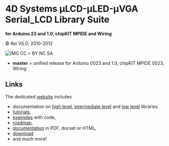 # 4D Systems μLCD-μLED-μVGA Serial_LCD Library Suite
**for Arduino 23 and 1.0, chipKIT MPIDE and Wiring**

© Rei VILO, 2010-2012

![IMG](http://i.creativecommons.org/l/by-nc-sa/3.0/nl/88x31.png) CC = BY NC SA



* **master** = unified release for Arduino 0023 and 1.0, chipKIT MPIDE 0023, Wiring



## Links


The dedicated [website](http://embeddedcomputing.weebly.com/serial-lcd.html) includes 
* documentation on [high level](http://embeddedcomputing.weebly.com/high-level.html), [intermediate level](http://embeddedcomputing.weebly.com/intermediate-level.html) and [low level](http://embeddedcomputing.weebly.com/high-level.html) libraries
* [tutorials](http://embeddedcomputing.weebly.com/tutorials.html), 
* [examples](http://embeddedcomputing.weebly.com/examples.html) with code, 
* [roadmap](http://embeddedcomputing.weebly.com/roadmap.html),
* [documentation](http://embeddedcomputing.weebly.com/documentation-download.html) in PDF, docset or HTML,
* [download](http://embeddedcomputing.weebly.com/download.html)
* and much more!